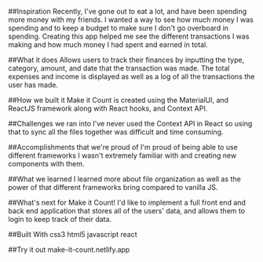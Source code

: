 ##Inspiration
Recently, I've gone out to eat a lot, and have been spending more money with my friends. I wanted a way to see how much money I was spending and to keep a budget to make sure I don't go overboard in spending. Creating this app helped me see the different transactions I was making and how much money I had spent and earned in total.

##What it does
Allows users to track their finances by inputting the type, category, amount, and date that the transaction was made. The total expenses and income is displayed as well as a log of all the transactions the user has made.

##How we built it
Make it Count is created using the MaterialUI, and ReactJS framework along with React hooks, and Context API.

##Challenges we ran into
I've never used the Context API in React so using that to sync all the files together was difficult and time consuming.

##Accomplishments that we're proud of
I'm proud of being able to use different frameworks I wasn't extremely familiar with and creating new components with them.

##What we learned
I learned more about file organization as well as the power of that different frameworks bring compared to vanilla JS.

##What's next for Make it Count!
I'd like to implement a full front end and back end application that stores all of the users' data, and allows them to login to keep track of their data.

##Built With
css3
html5
javascript
react

##Try it out
 make-it-count.netlify.app
